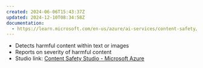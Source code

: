 ```yaml
---
created: 2024-06-06T15:43:37Z
updated: 2024-12-10T08:34:58Z
documentation:
  - https://learn.microsoft.com/en-us/azure/ai-services/content-safety/
---
```

- Detects harmful content within text or images
- Reports on severity of harmful content
- Studio link: [Content Safety Studio - Microsoft Azure](https://contentsafety.cognitive.azure.com/)